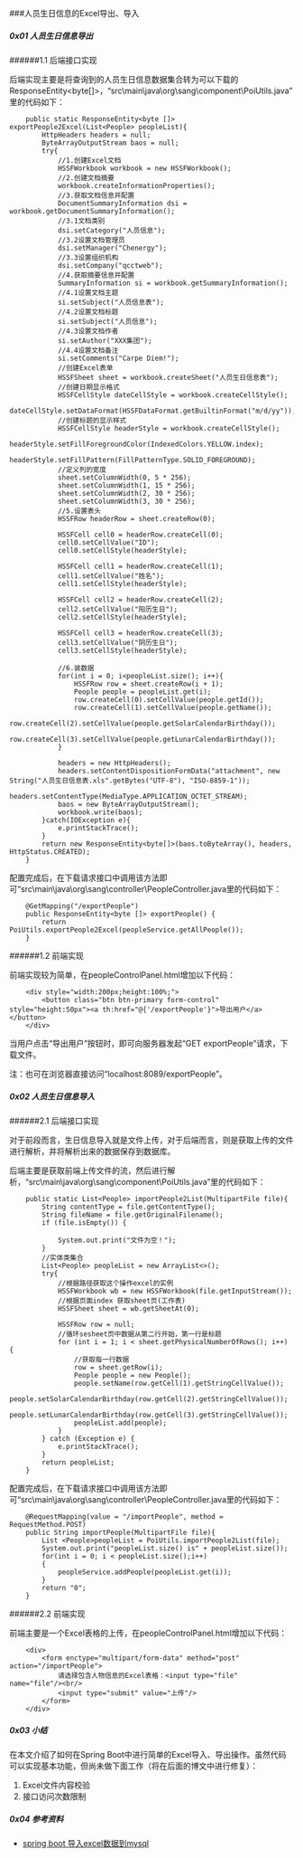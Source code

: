 ###人员生日信息的Excel导出、导入

##### 0x01 人员生日信息导出

######1.1 后端接口实现

后端实现主要是将查询到的人员生日信息数据集合转为可以下载的ResponseEntity<byte[]>，“src\main\java\org\sang\component\PoiUtils.java”里的代码如下：

```
    public static ResponseEntity<byte []> exportPeople2Excel(List<People> peopleList){
        HttpHeaders headers = null;
        ByteArrayOutputStream baos = null;
        try{
            //1.创建Excel文档
            HSSFWorkbook workbook = new HSSFWorkbook();
            //2.创建文档摘要
            workbook.createInformationProperties();
            //3.获取文档信息并配置
            DocumentSummaryInformation dsi = workbook.getDocumentSummaryInformation();
            //3.1文档类别
            dsi.setCategory("人员信息");
            //3.2设置文档管理员
            dsi.setManager("Chenergy");
            //3.3设置组织机构
            dsi.setCompany("qcctweb");
            //4.获取摘要信息并配置
            SummaryInformation si = workbook.getSummaryInformation();
            //4.1设置文档主题
            si.setSubject("人员信息表");
            //4.2设置文档标题
            si.setSubject("人员信息");
            //4.3设置文档作者
            si.setAuthor("XXX集团");
            //4.4设置文档备注
            si.setComments("Carpe Diem!");
            //创建Excel表单
            HSSFSheet sheet = workbook.createSheet("人员生日信息表");
            //创建日期显示格式
            HSSFCellStyle dateCellStyle = workbook.createCellStyle();
            dateCellStyle.setDataFormat(HSSFDataFormat.getBuiltinFormat("m/d/yy"));
            //创建标题的显示样式
            HSSFCellStyle headerStyle = workbook.createCellStyle();
            headerStyle.setFillForegroundColor(IndexedColors.YELLOW.index);
            headerStyle.setFillPattern(FillPatternType.SOLID_FOREGROUND);
            //定义列的宽度
            sheet.setColumnWidth(0, 5 * 256);
            sheet.setColumnWidth(1, 15 * 256);
            sheet.setColumnWidth(2, 30 * 256);
            sheet.setColumnWidth(3, 30 * 256);
            //5.设置表头
            HSSFRow headerRow = sheet.createRow(0);

            HSSFCell cell0 = headerRow.createCell(0);
            cell0.setCellValue("ID");
            cell0.setCellStyle(headerStyle);

            HSSFCell cell1 = headerRow.createCell(1);
            cell1.setCellValue("姓名");
            cell1.setCellStyle(headerStyle);

            HSSFCell cell2 = headerRow.createCell(2);
            cell2.setCellValue("阳历生日");
            cell2.setCellStyle(headerStyle);

            HSSFCell cell3 = headerRow.createCell(3);
            cell3.setCellValue("阴历生日");
            cell3.setCellStyle(headerStyle);

            //6.装数据
            for(int i = 0; i<peopleList.size(); i++){
                HSSFRow row = sheet.createRow(i + 1);
                People people = peopleList.get(i);
                row.createCell(0).setCellValue(people.getId());
                row.createCell(1).setCellValue(people.getName());
                row.createCell(2).setCellValue(people.getSolarCalendarBirthday());
                row.createCell(3).setCellValue(people.getLunarCalendarBirthday());
            }

            headers = new HttpHeaders();
            headers.setContentDispositionFormData("attachment", new String("人员生日信息表.xls".getBytes("UTF-8"), "ISO-8859-1"));
            headers.setContentType(MediaType.APPLICATION_OCTET_STREAM);
            baos = new ByteArrayOutputStream();
            workbook.write(baos);
        }catch(IOException e){
            e.printStackTrace();
        }
        return new ResponseEntity<byte[]>(baos.toByteArray(), headers, HttpStatus.CREATED);
    }
```
配置完成后，在下载请求接口中调用该方法即可“src\main\java\org\sang\controller\PeopleController.java里的代码如下：

```
    @GetMapping("/exportPeople")
    public ResponseEntity<byte []> exportPeople() {
        return PoiUtils.exportPeople2Excel(peopleService.getAllPeople());
    }
```

######1.2 前端实现

前端实现较为简单，在peopleControlPanel.html增加以下代码：

```
    <div style="width:200px;height:100%;">
        <button class="btn btn-primary form-control" style="height:50px"><a th:href="@{'/exportPeople'}">导出用户</a></button>
    </div>

```
当用户点击“导出用户”按钮时，即可向服务器发起“GET exportPeople”请求，下载文件。

注：也可在浏览器直接访问“localhost:8089/exportPeople”。

##### 0x02 人员生日信息导入

######2.1 后端接口实现

对于前段而言，生日信息导入就是文件上传，对于后端而言，则是获取上传的文件进行解析，并将解析出来的数据保存到数据库。

后端主要是获取前端上传文件的流，然后进行解析，“src\main\java\org\sang\component\PoiUtils.java”里的代码如下：

```
    public static List<People> importPeople2List(MultipartFile file){
        String contentType = file.getContentType();
        String fileName = file.getOriginalFilename();
        if (file.isEmpty()) {

            System.out.print("文件为空！");
        }
        //实体类集合
        List<People> peopleList = new ArrayList<>();
        try{
            //根据路径获取这个操作excel的实例
            HSSFWorkbook wb = new HSSFWorkbook(file.getInputStream());
            //根据页面index 获取sheet页(工作表)
            HSSFSheet sheet = wb.getSheetAt(0);

            HSSFRow row = null;
            //循环sesheet页中数据从第二行开始，第一行是标题
            for (int i = 1; i < sheet.getPhysicalNumberOfRows(); i++) {
                //获取每一行数据
                row = sheet.getRow(i);
                People people = new People();
                people.setName(row.getCell(1).getStringCellValue());
                people.setSolarCalendarBirthday(row.getCell(2).getStringCellValue());
                people.setLunarCalendarBirthday(row.getCell(3).getStringCellValue());
                peopleList.add(people);
            }
        } catch (Exception e) {
            e.printStackTrace();
        }
        return peopleList;
    }
```

配置完成后，在下载请求接口中调用该方法即可“src\main\java\org\sang\controller\PeopleController.java里的代码如下：

```
    @RequestMapping(value = "/importPeople", method = RequestMethod.POST)
    public String importPeople(MultipartFile file){
        List <People>peopleList = PoiUtils.importPeople2List(file);
        System.out.print("peopleList.size() is" + peopleList.size());
        for(int i = 0; i < peopleList.size();i++)
        {
            peopleService.addPeople(peopleList.get(i));
        }
        return "0";
    }

```

######2.2 前端实现

前端主要是一个Excel表格的上传，在peopleControlPanel.html增加以下代码：

```
    <div>
        <form enctype="multipart/form-data" method="post" action="/importPeople">    
            请选择包含人物信息的Excel表格：<input type="file" name="file"/><br/>    
            <input type="submit" value="上传"/>
        </form>
    </div>
```

##### 0x03 小结

在本文介绍了如何在Spring Boot中进行简单的Excel导入、导出操作。虽然代码可以实现基本功能，但尚未做下面工作（将在后面的博文中进行修复）：

1. Excel文件内容校验
2. 接口访问次数限制

##### 0x04 参考资料

* [spring boot 导入excel数据到mysql](https://www.javatt.com/p/28620)
